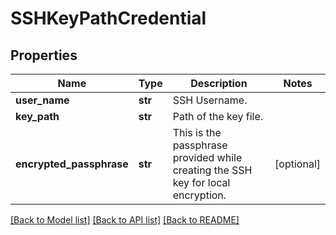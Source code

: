 # SSHKeyPathCredential

## Properties
Name | Type | Description | Notes
------------ | ------------- | ------------- | -------------
**user_name** | **str** | SSH Username. | 
**key_path** | **str** | Path of the key file. | 
**encrypted_passphrase** | **str** | This is the passphrase provided while creating the SSH key for local encryption. | [optional] 

[[Back to Model list]](../README.md#documentation-for-models) [[Back to API list]](../README.md#documentation-for-api-endpoints) [[Back to README]](../README.md)

